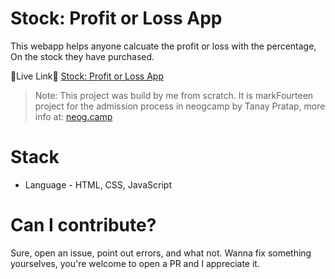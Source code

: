 # Stock: Profit or Loss App

This webapp helps anyone calcuate the profit or loss with the percentage, On the stock they have purchased.

🔗Live Link🔗 [Stock: Profit or Loss App](https://stock-profit-or-loss-webapp.netlify.app/)

> Note: This project was build by me from scratch. It is markFourteen project for the admission process in neogcamp by Tanay Pratap, more info at: [neog.camp](https://neog.camp)

# Stack

- Language - HTML, CSS, JavaScript

# Can I contribute?

Sure, open an issue, point out errors, and what not. Wanna fix something yourselves, you're welcome to open a PR and I appreciate it.
